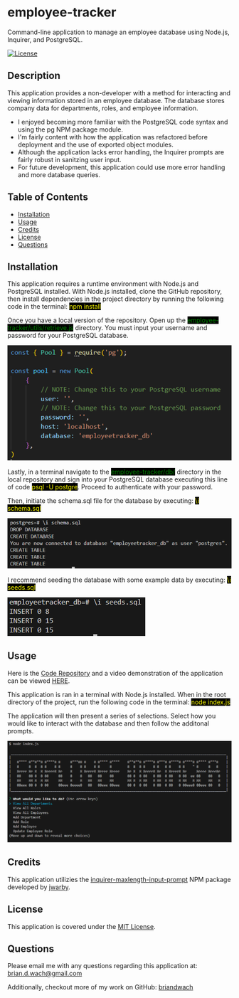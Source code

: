 # employee-tracker
Command-line application to manage an employee database using Node.js, Inquirer, and PostgreSQL.

[![License](https://img.shields.io/badge/License-MIT-blue.svg)](http://choosealicense.com/licenses/mit/)

## Description

This application provides a non-developer with a method for interacting and viewing information stored in an employee database.  The database stores company data for departments, roles, and employee information.  

- I enjoyed becoming more familiar with the PostgreSQL code syntax and using the pg NPM package module. 
- I'm fairly content with how the application was refactored before deployment and the use of exported object modules.   
- Although the application lacks error handling, the Inquirer prompts are fairly robust in sanitzing user input. 
- For future development, this application could use more error handling and more database queries.  

## Table of Contents

- [Installation](#installation)
- [Usage](#usage)
- [Credits](#credits)
- [License](#license)
- [Questions](#questions)

## Installation

This application requires a runtime environment with Node.js and PostgreSQL installed.  With Node.js installed, clone the GitHub repository, then install dependencies in the project directory by running the following code in the terminal: <span style="background:black; color:yellow">npm install</span>

Once you have a local version of the repository.  Open up the <span style="background:black; color:green">employee-tracker/utils/retrieve.js</span> directory.  You must input your username and password for your PostgreSQL database. 

![postgre Credentials](./assets/images/postgre.png)  

Lastly, in a terminal navigate to the <span style="background:black; color:green">employee-tracker/db/</span> directory in the local repository and sign into your PostgreSQL database executing this line of code <span style="background:black; color:yellow">psql -U postgre</span>.  Proceed to authenticate with your password.

Then, initiate the schema.sql file for the database by executing: <span style="background:black; color:yellow">\i schema.sql</span>

![schema](./assets/images/schema.png)  

I recommend seeding the database with some example data by executing: <span style="background:black; color:yellow">\i seeds.sql</span>

![seeds](./assets/images/seeds.png)  

## Usage

Here is the [Code Repository](https://github.com/briandwach/employee-tracker) and a video demonstration of the application can be viewed [HERE](https://drive.google.com/file/d/1Qay4dC0hoFyHOtHfA1rzD6X35Ur-KLBh/view?usp=sharing).

This application is ran in a terminal with Node.js installed.  When in the root directory of the project, run the following code in the terminal: <span style="background:black; color:yellow">node index.js</span>

The application will then present a series of selections.  Select how you would like to interact with the database and then follow the additonal prompts.

![Running Application](./assets/images/init.png)  

## Credits
This application utilizies the [inquirer-maxlength-input-prompt](https://www.npmjs.com/package/inquirer-maxlength-input-prompt) NPM package developed by [jwarby](https://github.com/jwarby).

## License
This application is covered under the [MIT License](http://choosealicense.com/licenses/mit/).

## Questions
Please email me with any questions regarding this application at: brian.d.wach@gmail.com

Additionally, checkout more of my work on GitHub: [briandwach](https://github.com/briandwach)